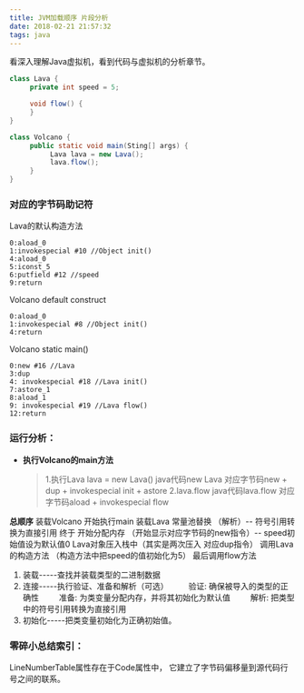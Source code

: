 ```yaml
---
title: JVM加载顺序 片段分析
date: 2018-02-21 21:57:32
tags: java
---
```


看深入理解Java虚拟机，看到代码与虚拟机的分析章节。

```java
class Lava {
     private int speed = 5;

     void flow() {
     }
}

class Volcano {
     public static void main(Sting[] args) {
          Lava lava = new Lava();
          lava.flow();
     }
}
```

<!--more-->

### **对应的字节码助记符**
Lava的默认构造方法

    0:aload_0
    1:invokespecial #10 //Object init()
    4:aload_0
    5:iconst_5
    6:putfield #12 //speed
    9:return

Volcano
default construct

    0:aload_0
    1:invokespecial #8 //Object init()
    4:return

Volcano
static main()

    0:new #16 //Lava
    3:dup
    4: invokespecial #18 //Lava init()
    7:astore_1
    8:aload_1
    9: invokespecial #19 //Lava flow()
    12:return

### 运行分析：

* **执行Volcano的main方法**
    > 1.执行Lava lava = new Lava()
    java代码new Lava
    对应字节码new + dup + invokespecial init + astore
    > 2.lava.flow
    java代码lava.flow
    对应字节码aload + invokespecial flow

**总顺序**
装载Volcano
开始执行main 装载Lava
常量池替换 （解析）-- 符号引用转换为直接引用
终于 开始分配内存 （开始显示对应字节码的new指令）-- speed初始值设为默认值0
Lava对象压入栈中（其实是两次压入 对应dup指令）
调用Lava的构造方法 （构造方法中把speed的值初始化为5）
最后调用flow方法


1. 装载-----查找并装载类型的二进制数据
2. 连接-----执行验证、准备和解析（可选）
    &nbsp;&nbsp;&nbsp;&nbsp;&nbsp;&nbsp;&nbsp;&nbsp;验证: 确保被导入的类型的正确性
    &nbsp;&nbsp;&nbsp;&nbsp;&nbsp;&nbsp;&nbsp;&nbsp;准备: 为类变量分配内存，并将其初始化为默认值
    &nbsp;&nbsp;&nbsp;&nbsp;&nbsp;&nbsp;&nbsp;&nbsp;解析: 把类型中的符号引用转换为直接引用
3. 初始化-----把类变量初始化为正确初始值。

### 零碎小总结索引：
LineNumberTable属性存在于Code属性中， 它建立了字节码偏移量到源代码行号之间的联系。